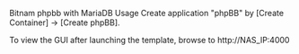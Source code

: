 Bitnam phpbb with MariaDB
Usage
Create application "phpBB" by [Create Container] → [Create phpBB].

To view the GUI after launching the template, browse to http://NAS_IP:4000
